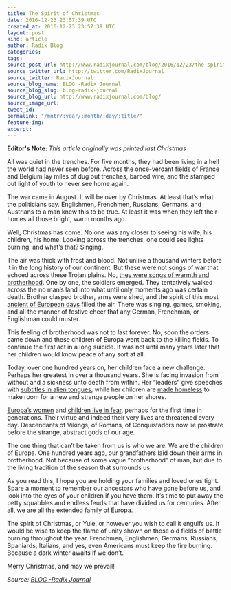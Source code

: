 ```yaml
---
title: The Spirit of Christmas
date: 2016-12-23 23:57:39 UTC
created_at: 2016-12-23 23:57:39 UTC
layout: post
kind: article
author: Radix Blog
categories: 
tags: 
source_post_url: http://www.radixjournal.com/blog/2016/12/23/the-spirit-of-christmas
source_twitter_url: http://twitter.com/RadixJournal
source_twitter: RadixJournal
source_blog_name: BLOG -Radix Journal
source_blog_slug: blog-radix-journal
source_blog_url: http://www.radixjournal.com/blog/
source_image_url: 
tweet_id: 
permalink: "/mntr/:year/:month/:day/:title/"
feature-img: 
excerpt: 
---
```

<p><strong>Editor's Note: </strong><em>This article originally was printed last Christmas</em></p><p>All was quiet in the trenches. For five months, they had been living in a hell the world had never seen before. Across the once-verdant fields of France and Belgium lay miles of dug out trenches, barbed wire, and the stamped out light of youth to never see home again.</p>
<p>The war came in August. It will be over by Christmas. At least that’s what the politicians say. Englishmen, Frenchmen, Russians, Germans, and Austrians to a man knew this to be true. At least it was when they left their homes all those bright, warm months ago.</p>
<p>Well, Christmas has come. No one was any closer to seeing his wife, his children, his home. Looking across the trenches, one could see lights burning, and what’s that? Singing.</p>
<p>The air was thick with frost and blood. Not unlike a thousand winters before it in the long history of our continent. But these were not songs of war that echoed across these Trojan plains. No, <a href="https://en.wikipedia.org/wiki/Christmas_truce">they were songs of warmth and brotherhood</a>. One by one, the soldiers emerged. They tentatively walked across the no man’s land into what until only moments ago was certain death. Brother clasped brother, arms were shed, and the spirit of this most <a href="http://www.radixjournal.com/journal/2013/12/25/ghosts-of-christmas-past">ancient of European days</a> filled the air. There was singing, games, smoking, and all the manner of festive cheer that any German, Frenchman, or Englishman could muster.</p>
<p>This feeling of brotherhood was not to last forever. No, soon the orders came down and these children of Europa went back to the killing fields. To continue the first act in a long suicide. It was not until many years later that her children would know peace of any sort at all.</p>
<p>Today, over one hundred years on, her children face a new challenge. Perhaps her greatest in over a thousand years. She is facing invasion from without and a sickness unto death from within. Her “leaders” give speeches with <a href="http://sputniknews.com/europe/20151224/1032249205/merkel-new-year-speech-arabic.html">subtitles in alien tongues</a>, while her children are <a href="http://www.wnd.com/2015/10/germans-evicted-to-make-room-for-syrian-refugees/">made homeless</a> to make room for a new and strange people on her shores.</p>
<p><a href="http://www.breitbart.com/london/2015/10/06/europes-rape-epidemic-western-women-will-be-sacrificed-at-the-alter-of-mass-migration/">Europa’s women</a> and <a href="https://en.wikipedia.org/wiki/Rotherham_child_sexual_exploitation_scandal">children live in fear</a>, perhaps for the first time in generations. Their virtue and indeed their very lives are threatened every day. Descendants of Vikings, of Romans, of Conquistadors now lie prostrate before the strange, abstract gods of our age.</p>
<p>The one thing that can’t be taken from us is who we are. We are the children of Europa. One hundred years ago, our grandfathers laid down their arms in brotherhood. Not because of some vague “brotherhood” of man, but due to the living tradition of the season that surrounds us.</p>
<p>As you read this, I hope you are holding your families and loved ones tight. Spare a moment to remember our ancestors who have gone before us, and look into the eyes of your children if you have them. It’s time to put away the petty squabbles and endless feuds that have divided us for centuries. After all, we are all the extended family of Europa.</p>
<p>The spirit of Christmas, or Yule, or however you wish to call it engulfs us. It would be wise to keep the flame of unity shown on those old fields of battle burning throughout the year. Frenchmen, Englishmen, Germans, Russians, Spaniards, Italians, and yes, even Americans must keep the fire burning. Because a dark winter awaits if we don’t.</p>
<p>Merry Christmas, and may we prevail!</p><div class="">
    <i>Source: <a href="http://www.radixjournal.com/blog/">BLOG -Radix Journal</a></i>
</div>
